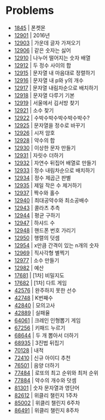 # Problems

- [1845](https://programmers.co.kr/learn/courses/30/lessons/1845?language=java) | 폰켓몬
- [12901](https://programmers.co.kr/learn/courses/30/lessons/12901?language=java) | 2016년
- [12903](https://programmers.co.kr/learn/courses/30/lessons/12903?language=java) | 가운데 글자 가져오기
- [12906](https://programmers.co.kr/learn/courses/30/lessons/12906?language=java) | 같은 숫자는 싫어
- [12910](https://programmers.co.kr/learn/courses/30/lessons/12910?language=java) | 나누어 떨어지는 숫자 배열
- [12912](https://programmers.co.kr/learn/courses/30/lessons/12912?language=java) | 두 정수 사이의 합
- [12915](https://programmers.co.kr/learn/courses/30/lessons/12915?language=java) | 문자열 내 마음대로 정렬하기
- [12916](https://programmers.co.kr/learn/courses/30/lessons/12916?language=java) | 문자열 내 p와 y의 개수
- [12917](https://programmers.co.kr/learn/courses/30/lessons/12917?language=java) | 문자열 내림차순으로 배치하기
- [12918](https://programmers.co.kr/learn/courses/30/lessons/12918?language=java) | 문자열 다루기 기본
- [12919](https://programmers.co.kr/learn/courses/30/lessons/12919?language=java) | 서울에서 김서방 찾기
- [12921](https://programmers.co.kr/learn/courses/30/lessons/12921?language=java) | 소수 찾기
- [12922](https://programmers.co.kr/learn/courses/30/lessons/12922?language=java) | 수박수박수박수박수박수?
- [12925](https://programmers.co.kr/learn/courses/30/lessons/12925?language=java) | 문자열을 정수로 바꾸기
- [12926](https://programmers.co.kr/learn/courses/30/lessons/12926?language=java) | 시저 암호
- [12928](https://programmers.co.kr/learn/courses/30/lessons/12928?language=java) | 약수의 합
- [12930](https://programmers.co.kr/learn/courses/30/lessons/12930?language=java) | 이상한 문자 만들기
- [12931](https://programmers.co.kr/learn/courses/30/lessons/12931?language=java) | 자릿수 더하기
- [12932](https://programmers.co.kr/learn/courses/30/lessons/12932?language=java) | 자연수 뒤집어 배열로 만들기
- [12933](https://programmers.co.kr/learn/courses/30/lessons/12933?language=java) | 정수 내림차순으로 배치하기
- [12934](https://programmers.co.kr/learn/courses/30/lessons/12934?language=java) | 정수 제곱근 판별
- [12935](https://programmers.co.kr/learn/courses/30/lessons/12935?language=java) | 제일 작은 수 제거하기
- [12937](https://programmers.co.kr/learn/courses/30/lessons/12937?language=java) | 짝수와 홀수
- [12940](https://programmers.co.kr/learn/courses/30/lessons/12940?language=java) | 최대공약수와 최소공배수
- [12943](https://programmers.co.kr/learn/courses/30/lessons/12943?language=java) | 콜라츠 추측
- [12944](https://programmers.co.kr/learn/courses/30/lessons/12944?language=java) | 평균 구하기
- [12947](https://programmers.co.kr/learn/courses/30/lessons/12947?language=java) | 하샤드 수
- [12948](https://programmers.co.kr/learn/courses/30/lessons/12948?language=java) | 핸드폰 번호 가리기
- [12950](https://programmers.co.kr/learn/courses/30/lessons/12950?language=java) | 행렬의 덧셈
- [12954](https://programmers.co.kr/learn/courses/30/lessons/12954?language=java) | x만큼 간격이 있는 n개의 숫자
- [12969](https://programmers.co.kr/learn/courses/30/lessons/12969?language=java) | 직사각형 별찍기
- [12977](https://programmers.co.kr/learn/courses/30/lessons/12977?language=java) | 소수 만들기
- [12982](https://programmers.co.kr/learn/courses/30/lessons/12982?language=java) | 예산
- [17681](https://programmers.co.kr/learn/courses/30/lessons/17681?language=java) | [1차] 비밀지도
- [17682](https://programmers.co.kr/learn/courses/30/lessons/17682?language=java) | [1차] 다트 게임
- [42576](https://programmers.co.kr/learn/courses/30/lessons/42576?language=java) | 완주하지 못한 선수
- [42748](https://programmers.co.kr/learn/courses/30/lessons/42748?language=java) | K번째수
- [42840](https://programmers.co.kr/learn/courses/30/lessons/42840?language=java) | 모의고사
- [42889](https://programmers.co.kr/learn/courses/30/lessons/42889?language=java) | 실패율
- [64061](https://programmers.co.kr/learn/courses/30/lessons/64061?language=java) | 크레인 인형뽑기 게임
- [67256](https://programmers.co.kr/learn/courses/30/lessons/67256?language=java) | 키패드 누르기
- [68644](https://programmers.co.kr/learn/courses/30/lessons/68644?language=java) | 두 개 뽑아서 더하기
- [68935](https://programmers.co.kr/learn/courses/30/lessons/68935?language=java) | 3진법 뒤집기
- [70128](https://programmers.co.kr/learn/courses/30/lessons/70128?language=java) | 내적
- [72410](https://programmers.co.kr/learn/courses/30/lessons/72410?language=java) | 신규 아이디 추천
- [76501](https://programmers.co.kr/learn/courses/30/lessons/76501?language=java) | 음양 더하기
- [77484](https://programmers.co.kr/learn/courses/30/lessons/77484?language=java) | 로또의 최고 순위와 최저 순위
- [77884](https://programmers.co.kr/learn/courses/30/lessons/77884?language=java) | 약수의 개수와 덧셈
- [81301](https://programmers.co.kr/learn/courses/30/lessons/81301?language=java) | 숫자 문자열과 영단어
- [82612](https://programmers.co.kr/learn/courses/30/lessons/82612?language=java) | 위클리 챌린지 1주차
- [85002](https://programmers.co.kr/learn/courses/30/lessons/85002?language=java) | 위클리 챌린지 6주차
- [86491](https://programmers.co.kr/learn/courses/30/lessons/86491?language=java) | 위클리 챌린지 8주차